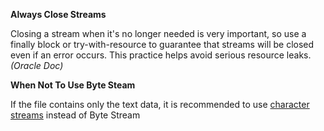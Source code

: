 **Always Close Streams**

Closing a stream when it's no longer needed is very important,
so use a finally block or try-with-resource to guarantee that streams will be closed even if an error occurs.
This practice helps avoid serious resource leaks._(Oracle Doc)_

**When Not To Use Byte Steam**

If the file contains only the text data, it is recommended to use [character streams](https://docs.oracle.com/javase/tutorial/essential/io/bytestreams.html) instead of Byte Stream